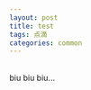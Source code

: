 ```yaml
---
layout: post
title: test
tags: 点滴
categories: common
---
```


<div class="toc"></div>

<br/>
biu biu biu...
